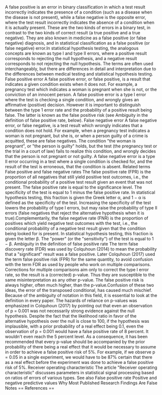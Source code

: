 A false positive is an error in binary classification in which a test
result incorrectly indicates the presence of a condition (such as a
disease when the disease is not present), while a false negative is the
opposite error, where the test result incorrectly indicates the absence
of a condition when it is actually present. These are the two kinds of
errors in a binary test, in contrast to the two kinds of correct result
(a true positive and a true negative). They are also known in medicine
as a false positive (or false negative) diagnosis, and in statistical
classification as a false positive (or false negative) error.In
statistical hypothesis testing, the analogous concepts are known as type
I and type II errors, where a positive result corresponds to rejecting
the null hypothesis, and a negative result corresponds to not rejecting
the null hypothesis. The terms are often used interchangeably, but there
are differences in detail and interpretation due to the differences
between medical testing and statistical hypothesis testing. False
positive error A false positive error, or false positive, is a result
that indicates a given condition exists when it does not. For example, a
pregnancy test which indicates a woman is pregnant when she is not, or
the conviction of an innocent person. A false positive error is a type I
error where the test is checking a single condition, and wrongly gives
an affirmative (positive) decision. However it is important to
distinguish between the type 1 error rate and the probability of a
positive result being false. The latter is known as the false positive
risk (see Ambiguity in the definition of false positive rate, below).
False negative error A false negative error, or false negative, is a
test result which wrongly indicates that a condition does not hold. For
example, when a pregnancy test indicates a woman is not pregnant, but
she is, or when a person guilty of a crime is acquitted, these are false
negatives. The condition \"the woman is pregnant\", or \"the person is
guilty\" holds, but the test (the pregnancy test or the trial in a court
of law) fails to realize this condition, and wrongly decides that the
person is not pregnant or not guilty. A false negative error is a type
II error occurring in a test where a single condition is checked for,
and the result of the test is erroneous, that the condition is absent.
Related terms False positive and false negative rates The false positive
rate (FPR) is the proportion of all negatives that still yield positive
test outcomes, i.e., the conditional probability of a positive test
result given an event that was not present. The false positive rate is
equal to the significance level. The specificity of the test is equal to
1 minus the false positive rate. In statistical hypothesis testing, this
fraction is given the Greek letter α, and 1 − α is defined as the
specificity of the test. Increasing the specificity of the test lowers
the probability of type I errors, but may raise the probability of type
II errors (false negatives that reject the alternative hypothesis when
it is true).Complementarily, the false negative rate (FNR) is the
proportion of positives which yield negative test outcomes with the
test, i.e., the conditional probability of a negative test result given
that the condition being looked for is present. In statistical
hypothesis testing, this fraction is given the letter β. The \"power\"
(or the \"sensitivity\") of the test is equal to 1 − β. Ambiguity in the
definition of false positive rate The term false discovery rate (FDR)
was used by Colquhoun (2014) to mean the probability that a
\"significant\" result was a false positive. Later Colquhoun (2017) used
the term false positive risk (FPR) for the same quantity, to avoid
confusion with the term FDR as used by people who work on multiple
comparisons. Corrections for multiple comparisons aim only to correct
the type I error rate, so the result is a (corrected) p-value. Thus they
are susceptible to the same misinterpretation as any other p-value. The
false positive risk is always higher, often much higher, than the
p-value.Confusion of these two ideas, the error of the transposed
conditional, has caused much mischief. Because of the ambiguity of
notation in this field, it is essential to look at the definition in
every paper. The hazards of reliance on p-values was emphasized in
Colquhoun (2017) by pointing out that even an observation of p = 0.001
was not necessarily strong evidence against the null hypothesis. Despite
the fact that the likelihood ratio in favor of the alternative
hypothesis over the null is close to 100, if the hypothesis was
implausible, with a prior probability of a real effect being 0.1, even
the observation of p = 0.001 would have a false positive rate of 8
percent. It wouldn\'t even reach the 5 percent level. As a consequence,
it has been recommended that every p-value should be accompanied by the
prior probability of there being a real effect that it would be
necessary to assume in order to achieve a false positive risk of 5%. For
example, if we observe p = 0.05 in a single experiment, we would have to
be 87% certain that there as a real effect before the experiment was
done to achieve a false positive risk of 5%. Receiver operating
characteristic The article \"Receiver operating characteristic\"
discusses parameters in statistical signal processing based on ratios of
errors of various types. See also False positive rate Positive and
negative predictive values Why Most Published Research Findings Are
False Notes == References ==
